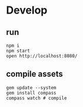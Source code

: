 # Develop

## run

	npm i
	npm start
	open http://localhost:8080/

## compile assets

	gem update --system
	gem install compass
	compass watch # compile
